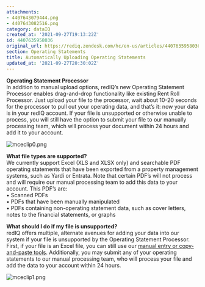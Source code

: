 ```yaml
---
attachments:
- 4407643079444.png
- 4407643082516.png
category: dataIQ
created_at: '2021-09-27T19:13:22Z'
id: 4407635958036
original_url: https://rediq.zendesk.com/hc/en-us/articles/4407635958036-Automatically-Uploading-Operating-Statements
section: Operating Statements
title: Automatically Uploading Operating Statements
updated_at: '2021-09-27T20:30:02Z'
---
```


**Operating Statement Processor**  
In addition to manual upload options, redIQ’s new Operating Statement Processor enables drag-and-drop functionality like existing Rent Roll Processor. Just upload your file to the processor, wait about 10-20 seconds for the processor to pull out your operating data, and that’s it: now your data is in your redIQ account. If your file is unsupported or otherwise unable to process, you will still have the option to submit your file to our manually processing team, which will process your document within 24 hours and add it to your account.

![mceclip0.png](https://rediq.zendesk.com/hc/article_attachments/4407643079444/mceclip0.png)  
  
**What file types are supported?**  
We currently support Excel (XLS and XLSX only) and searchable PDF operating statements that have been exported from a property management systems, such as Yardi or Entrata. Note that certain PDF’s will not process and will require our manual processing team to add this data to your account. This PDF’s are:  
• Scanned PDFs  
• PDFs that have been manually manipulated  
• PDFs containing non-operating statement data, such as cover letters, notes to the financial statements, or graphs

**What should I do if my file is unsupported?**  
redIQ offers multiple, alternate avenues for adding your data into our system if your file is unsupported by the Operating Statement Processor. First, if your file is an Excel file, you can still use our [manual entry or copy-and-paste tools](https://rediq.zendesk.com/hc/en-us/articles/360036412071-Manually-Uploading-Operating-Statements). Additionally, you may submit any of your operating statements to our manual processing team, who will process your file and add the data to your account within 24 hours.

![mceclip1.png](https://rediq.zendesk.com/hc/article_attachments/4407643082516/mceclip1.png)